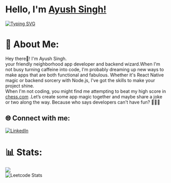 # Hello, I'm [Ayush Singh!](https://www.linkedin.com/in/ayush953)

[![Typing SVG](https://readme-typing-svg.herokuapp.com?size=25&color=1A9AF7&lines=I'm+a+React+Native+Developer;Backend+Developer;Competitive+Coder)](https://www.linkedin.com/in/ayush953)

# 💫 About Me:
Hey there👋! I'm Ayush Singh.<br>your friendly neighborhood app developer and backend wizard.When I'm not busy turning caffeine into code, I'm probably dreaming up new ways to make apps that are both functional and fabulous. Whether it's React Native magic or backend sorcery with Node.js, I've got the skills to make your project shine.<br>When I'm not coding, you might find me attempting to beat my high score in [chess.com](https://www.chess.com/member/ayush4407) .Let’s create some app magic together and maybe share a joke or two along the way. Because who says developers can't have fun? 🚀👨‍💻


## 🌐 Connect with me:
[![LinkedIn](https://img.shields.io/badge/LinkedIn-%230077B5.svg?logo=linkedin&logoColor=white)](https://linkedin.com/in/https://www.linkedin.com/in/ayush953/) 
# 📊 Stats:
![](https://github-readme-streak-stats.herokuapp.com/?user=Ayushsingh953&theme=dark&hide_border=false)<br/>
![Leetcode Stats](https://leetcode.card.workers.dev/?username=ayush_singh21)
